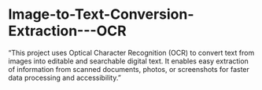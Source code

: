 # Image-to-Text-Conversion-Extraction---OCR
“This project uses Optical Character Recognition (OCR) to convert text from images into editable and searchable digital text. It enables easy extraction of information from scanned documents, photos, or screenshots for faster data processing and accessibility.”
